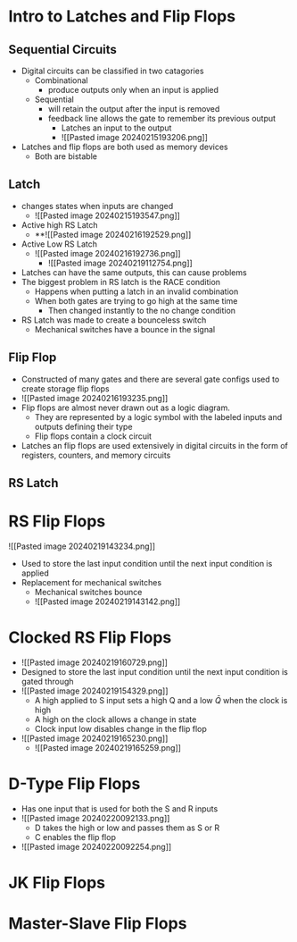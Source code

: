 # Intro to Latches and Flip Flops

## Sequential Circuits

- Digital circuits can be classified in two catagories
	- Combinational
		- produce outputs only when an input is applied
	- Sequential
		- will retain the output after the input is removed
		- feedback line allows the gate to remember its previous output
			- Latches an input to the output
			- ![[Pasted image 20240215193206.png]] 
- Latches and flip flops are both used as memory devices
	- Both are bistable

## Latch

- changes states when inputs are changed
	- ![[Pasted image 20240215193547.png]] 
- Active high RS Latch
	- **![[Pasted image 20240216192529.png]] 
- Active Low RS Latch
	- ![[Pasted image 20240216192736.png]] 
		- ![[Pasted image 20240219112754.png]] 
- Latches can have the same outputs, this can cause problems
- The biggest problem in RS latch is the RACE condition
	- Happens when putting a latch in an invalid combination
	- When both gates are trying to go high at the same time
		- Then changed instantly to the no change condition
- RS Latch was made to create a bounceless switch
	- Mechanical switches have a bounce in the signal


## Flip Flop

- Constructed of many gates and there are several gate configs used to create storage flip flops
- ![[Pasted image 20240216193235.png]] 
- Flip flops are almost never drawn out as a logic diagram.
	- They are represented by a logic symbol with the labeled inputs and outputs defining their type
	- Flip flops contain a clock circuit
- Latches an flip flops are used extensively in digital circuits in the form of registers, counters, and memory circuits



## RS Latch


# RS Flip Flops

![[Pasted image 20240219143234.png]] 

- Used to store the last input condition until the next input condition is applied
- Replacement for mechanical switches
	- Mechanical switches bounce
	- ![[Pasted image 20240219143142.png]] 





# Clocked RS Flip Flops

- ![[Pasted image 20240219160729.png]] 
- Designed to store the last input condition until the next input condition is gated through
- ![[Pasted image 20240219154329.png]] 
	- A high applied to S input sets a high Q and a low $\bar Q$ when the clock is high
	- A high on the clock allows a change in state
	- Clock input low disables change in the flip flop
- ![[Pasted image 20240219165230.png]] 
	- ![[Pasted image 20240219165259.png]] 
# D-Type Flip Flops

- Has one input that is used for both the S and R inputs
- ![[Pasted image 20240220092133.png]] 
	- D takes the high or low and passes them as S or R
	- C enables the flip flop
- ![[Pasted image 20240220092254.png]] 



# JK Flip Flops




# Master-Slave Flip Flops







